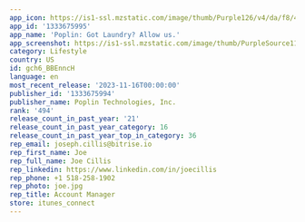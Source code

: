 ```yaml
---
app_icon: https://is1-ssl.mzstatic.com/image/thumb/Purple126/v4/da/f8/4c/daf84cc7-a7ee-c59e-8c96-4dbeab1a841f/AppIcon-0-0-1x_U007emarketing-0-7-0-85-220.png/1024x1024bb.png
app_id: '1333675995'
app_name: 'Poplin: Got Laundry? Allow us.'
app_screenshot: https://is1-ssl.mzstatic.com/image/thumb/PurpleSource116/v4/8d/65/c2/8d65c244-3b84-65ce-ae10-0f22402375ae/dc3003c3-3c67-4f0e-bb4c-724b405ff8fc_1__U2014_Got_Laundry__Allow_Us..jpg/1284x2778bb.png
category: Lifestyle
country: US
id: gch6_BBEnncH
language: en
most_recent_release: '2023-11-16T00:00:00'
publisher_id: '1333675994'
publisher_name: Poplin Technologies, Inc.
rank: '494'
release_count_in_past_year: '21'
release_count_in_past_year_category: 16
release_count_in_past_year_top_in_category: 36
rep_email: joseph.cillis@bitrise.io
rep_first_name: Joe
rep_full_name: Joe Cillis
rep_linkedin: https://www.linkedin.com/in/joecillis
rep_phone: +1 518-258-1902
rep_photo: joe.jpg
rep_title: Account Manager
store: itunes_connect
---
```

